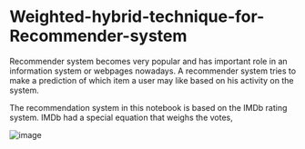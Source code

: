 # Weighted-hybrid-technique-for-Recommender-system


Recommender system becomes very popular and has important role in an
information system or webpages nowadays. A recommender system tries to make a prediction
of which item a user may like based on his activity on the system.

The recommendation system in this notebook is based on the IMDb rating system. IMDb had a special equation that weighs the votes,

![image](https://user-images.githubusercontent.com/36665975/70388481-6072fb80-19d8-11ea-9162-9fbbabd700ab.png)



